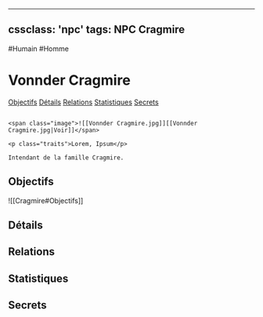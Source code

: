 
---
cssclass: 'npc'
tags: NPC Cragmire
---
<span class="npc-tags">#Humain #Homme</span>

# Vonnder Cragmire
<span class="nav">[Objectifs](#Objectifs) [Détails](#Détails) [Relations](#Relations) [Statistiques](#Statistiques) [Secrets](#Secrets)</span>

```ad-desc

<span class="image">![[Vonnder Cragmire.jpg]][[Vonnder Cragmire.jpg|Voir]]</span>

<p class="traits">Lorem, Ipsum</p>

Intendant de la famille Cragmire.
```

## Objectifs
<span class="embed-section">![[Cragmire#Objectifs]]</span>

## Détails

## Relations

## Statistiques

## Secrets